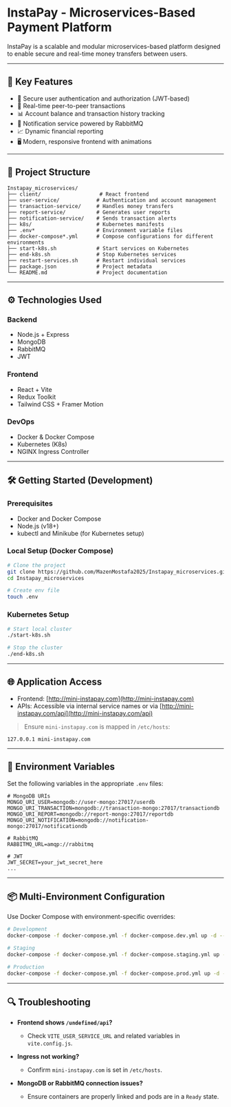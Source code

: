 # InstaPay - Microservices-Based Payment Platform

InstaPay is a scalable and modular microservices-based platform designed to enable secure and real-time money transfers between users.

---

## 🚀 Key Features

- 🔐 Secure user authentication and authorization (JWT-based)
- 💸 Real-time peer-to-peer transactions
- 📊 Account balance and transaction history tracking
- 📩 Notification service powered by RabbitMQ
- 📈 Dynamic financial reporting
- 🖥️ Modern, responsive frontend with animations

---

## 🧱 Project Structure

```
Instapay_microservices/
├── client/                   # React frontend
├── user-service/            # Authentication and account management
├── transaction-service/     # Handles money transfers
├── report-service/          # Generates user reports
├── notification-service/    # Sends transaction alerts
├── k8s/                     # Kubernetes manifests
├── .env*                    # Environment variable files
├── docker-compose*.yml      # Compose configurations for different environments
├── start-k8s.sh             # Start services on Kubernetes
├── end-k8s.sh               # Stop Kubernetes services
├── restart-services.sh      # Restart individual services
├── package.json             # Project metadata
└── README.md                # Project documentation
```

---

## ⚙️ Technologies Used

### Backend

- Node.js + Express
- MongoDB
- RabbitMQ
- JWT

### Frontend

- React + Vite
- Redux Toolkit
- Tailwind CSS + Framer Motion

### DevOps

- Docker & Docker Compose
- Kubernetes (K8s)
- NGINX Ingress Controller

---

## 🛠️ Getting Started (Development)

### Prerequisites

- Docker and Docker Compose
- Node.js (v18+)
- kubectl and Minikube (for Kubernetes setup)

### Local Setup (Docker Compose)

```bash
# Clone the project
git clone https://github.com/MazenMostafa2025/Instapay_microservices.git
cd Instapay_microservices

# Create env file
touch .env
```

### Kubernetes Setup

```bash
# Start local cluster
./start-k8s.sh

# Stop the cluster
./end-k8s.sh
```

---

## 🌐 Application Access

- Frontend: [http://mini-instapay.com](http://mini-instapay.com)
- APIs: Accessible via internal service names or via [http://mini-instapay.com/api](http://mini-instapay.com/api)

> Ensure `mini-instapay.com` is mapped in `/etc/hosts`:
```
127.0.0.1 mini-instapay.com
```

---

## 📁 Environment Variables

Set the following variables in the appropriate `.env` files:

```
# MongoDB URIs
MONGO_URI_USER=mongodb://user-mongo:27017/userdb
MONGO_URI_TRANSACTION=mongodb://transaction-mongo:27017/transactiondb
MONGO_URI_REPORT=mongodb://report-mongo:27017/reportdb
MONGO_URI_NOTIFICATION=mongodb://notification-mongo:27017/notificationdb

# RabbitMQ
RABBITMQ_URL=amqp://rabbitmq

# JWT
JWT_SECRET=your_jwt_secret_here
...
```

---

## 📦 Multi-Environment Configuration

Use Docker Compose with environment-specific overrides:

```bash
# Development
docker-compose -f docker-compose.yml -f docker-compose.dev.yml up -d --build

# Staging
docker-compose -f docker-compose.yml -f docker-compose.staging.yml up -d --build

# Production
docker-compose -f docker-compose.yml -f docker-compose.prod.yml up -d --build
```

---

## 🔍 Troubleshooting

- **Frontend shows `/undefined/api`?**
  - Check `VITE_USER_SERVICE_URL` and related variables in `vite.config.js`.

- **Ingress not working?**
  - Confirm `mini-instapay.com` is set in `/etc/hosts`.

- **MongoDB or RabbitMQ connection issues?**
  - Ensure containers are properly linked and pods are in a `Ready` state.
